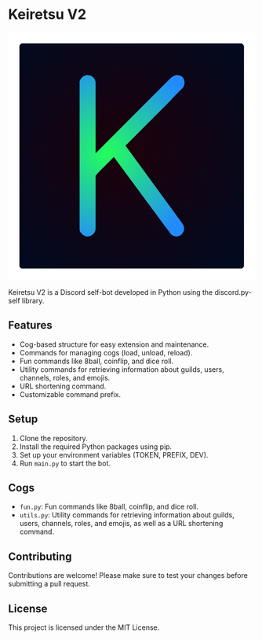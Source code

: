 # Keiretsu V2

![Keiretsu V2 Logo](https://raw.githubusercontent.com/LapisPhoenix/KeiretsuV2/main/keiretsu_v2.png)

Keiretsu V2 is a Discord self-bot developed in Python using the discord.py-self library.

## Features

- Cog-based structure for easy extension and maintenance.
- Commands for managing cogs (load, unload, reload).
- Fun commands like 8ball, coinflip, and dice roll.
- Utility commands for retrieving information about guilds, users, channels, roles, and emojis.
- URL shortening command.
- Customizable command prefix.

## Setup

1. Clone the repository.
2. Install the required Python packages using pip.
3. Set up your environment variables (TOKEN, PREFIX, DEV).
4. Run `main.py` to start the bot.

## Cogs

- `fun.py`: Fun commands like 8ball, coinflip, and dice roll.
- `utils.py`: Utility commands for retrieving information about guilds, users, channels, roles, and emojis, as well as a URL shortening command.

## Contributing

Contributions are welcome! Please make sure to test your changes before submitting a pull request.

## License

This project is licensed under the MIT License.